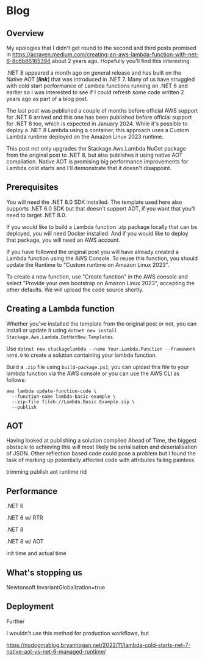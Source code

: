 # Blog

## Overview

My apologies that I didn't get round to the second and third posts promised in https://acraven.medium.com/creating-an-aws-lambda-function-with-net-6-8c6b86165394 about 2 years ago. Hopefully you'll find this interesting.

.NET 8 appeared a month ago on general release and has built on the Native AOT [***link***] that was introduced in .NET 7. Many of us have struggled with cold start performance of Lambda functions running on .NET 6 and earlier so I was interested to see if I could refresh some code written 2 years ago as part of a blog post.

The last post was published a couple of months before official AWS support for .NET 6 arrived and this one has been published before official support for .NET 8 too, which is expected in January 2024. While it's possible to deploy a .NET 8 Lambda using a container, this approach uses a Custom Lambda runtime deployed on the Amazon Linux 2023 runtime.

This post not only upgrades the Stackage.Aws.Lambda NuGet package from the original post to .NET 8, but also publishes it using native AOT compilation. Native AOT is promising big performance improvements for Lambda cold starts and I'll demonstrate that it doesn't disappoint.

## Prerequisites

You will need the .NET 8.0 SDK installed. The template used here also supports .NET 6.0 SDK but that doesn't support AOT, if you want that you'll need to target .NET 8.0.

If you would like to build a Lambda function .zip package locally that can be deployed, you will need Docker installed. And if you would like to deploy that package, you will need an AWS account.

If you have followed the original post you will have already created a Lambda function using the AWS Console. To reuse this function, you should update the Runtime to "Custom runtime on Amazon Linux 2023".

To create a new function, use "Create function" in the AWS console and select "Provide your own bootstrap on Amazon Linux 2023", accepting the other defaults. We will upload the code source shortly.

## Creating a Lambda function

Whether you've installed the template from the original post or not, you can install or update it using `dotnet new install Stackage.Aws.Lambda.DotNetNew.Templates`.

Use `dotnet new stackagelambda --name Your.Lambda.Function --framework net8.0` to create a solution containing your lambda function.

Build a `.zip` file using `build-package.ps1`; you can upload this file  to your lambda function via the AWS console or you can use the AWS CLI as follows:

```
aws lambda update-function-code \
  --function-name lambda-basic-example \
  --zip-file fileb://Lambda.Basic.Example.zip \
  --publish
```

## AOT

Having looked at publishing a solution compiled Ahead of Time, the biggest obstacle to achieving this will most likely be serialisation and deserialisation of JSON. Other reflection based code could pose a problem but I found the task of marking up potentially affected code with attributes failing painless.

trimming
publish aot
runtime rid

## Performance

.NET 6

.NET 6 w/ RTR

.NET 8

.NET 8 w/ AOT

init time and actual time

## What's stopping us

Newtonsoft
InvariantGlobalization=true

## Deployment

Further

 I wouldn't use this method for production workflows, but

https://nodogmablog.bryanhogan.net/2022/11/lambda-cold-starts-net-7-native-aot-vs-net-6-managed-runtime/

